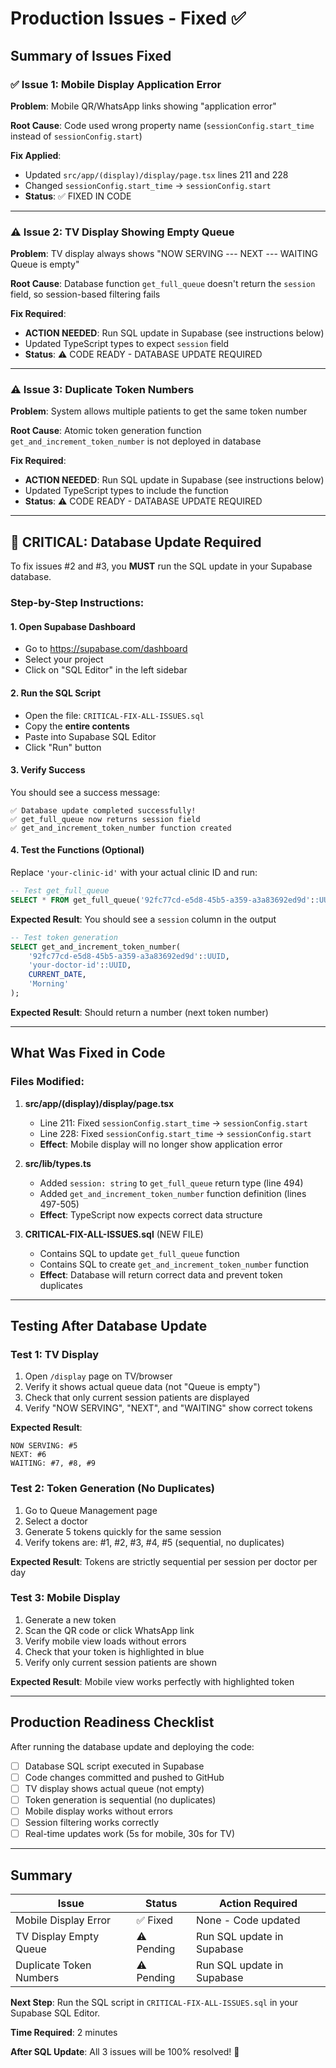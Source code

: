 # Production Issues - Fixed ✅

## Summary of Issues Fixed

### ✅ Issue 1: Mobile Display Application Error
**Problem**: Mobile QR/WhatsApp links showing "application error"

**Root Cause**: Code used wrong property name (`sessionConfig.start_time` instead of `sessionConfig.start`)

**Fix Applied**:
- Updated `src/app/(display)/display/page.tsx` lines 211 and 228
- Changed `sessionConfig.start_time` → `sessionConfig.start`
- **Status**: ✅ FIXED IN CODE

---

### ⚠️ Issue 2: TV Display Showing Empty Queue
**Problem**: TV display always shows "NOW SERVING --- NEXT --- WAITING Queue is empty"

**Root Cause**: Database function `get_full_queue` doesn't return the `session` field, so session-based filtering fails

**Fix Required**:
- **ACTION NEEDED**: Run SQL update in Supabase (see instructions below)
- Updated TypeScript types to expect `session` field
- **Status**: ⚠️ CODE READY - DATABASE UPDATE REQUIRED

---

### ⚠️ Issue 3: Duplicate Token Numbers
**Problem**: System allows multiple patients to get the same token number

**Root Cause**: Atomic token generation function `get_and_increment_token_number` is not deployed in database

**Fix Required**:
- **ACTION NEEDED**: Run SQL update in Supabase (see instructions below)
- Updated TypeScript types to include the function
- **Status**: ⚠️ CODE READY - DATABASE UPDATE REQUIRED

---

## 🚨 CRITICAL: Database Update Required

To fix issues #2 and #3, you **MUST** run the SQL update in your Supabase database.

### Step-by-Step Instructions:

#### 1. Open Supabase Dashboard
- Go to https://supabase.com/dashboard
- Select your project
- Click on "SQL Editor" in the left sidebar

#### 2. Run the SQL Script
- Open the file: `CRITICAL-FIX-ALL-ISSUES.sql`
- Copy the **entire contents**
- Paste into Supabase SQL Editor
- Click "Run" button

#### 3. Verify Success
You should see a success message:
```
✅ Database update completed successfully!
✅ get_full_queue now returns session field
✅ get_and_increment_token_number function created
```

#### 4. Test the Functions (Optional)
Replace `'your-clinic-id'` with your actual clinic ID and run:

```sql
-- Test get_full_queue
SELECT * FROM get_full_queue('92fc77cd-e5d8-45b5-a359-a3a83692ed9d'::UUID);
```

**Expected Result**: You should see a `session` column in the output

```sql
-- Test token generation
SELECT get_and_increment_token_number(
    '92fc77cd-e5d8-45b5-a359-a3a83692ed9d'::UUID,
    'your-doctor-id'::UUID,
    CURRENT_DATE,
    'Morning'
);
```

**Expected Result**: Should return a number (next token number)

---

## What Was Fixed in Code

### Files Modified:

1. **src/app/(display)/display/page.tsx**
   - Line 211: Fixed `sessionConfig.start_time` → `sessionConfig.start`
   - Line 228: Fixed `sessionConfig.start_time` → `sessionConfig.start`
   - **Effect**: Mobile display will no longer show application error

2. **src/lib/types.ts**
   - Added `session: string` to `get_full_queue` return type (line 494)
   - Added `get_and_increment_token_number` function definition (lines 497-505)
   - **Effect**: TypeScript now expects correct data structure

3. **CRITICAL-FIX-ALL-ISSUES.sql** (NEW FILE)
   - Contains SQL to update `get_full_queue` function
   - Contains SQL to create `get_and_increment_token_number` function
   - **Effect**: Database will return correct data and prevent token duplicates

---

## Testing After Database Update

### Test 1: TV Display
1. Open `/display` page on TV/browser
2. Verify it shows actual queue data (not "Queue is empty")
3. Check that only current session patients are displayed
4. Verify "NOW SERVING", "NEXT", and "WAITING" show correct tokens

**Expected Result**:
```
NOW SERVING: #5
NEXT: #6
WAITING: #7, #8, #9
```

### Test 2: Token Generation (No Duplicates)
1. Go to Queue Management page
2. Select a doctor
3. Generate 5 tokens quickly for the same session
4. Verify tokens are: #1, #2, #3, #4, #5 (sequential, no duplicates)

**Expected Result**: Tokens are strictly sequential per session per doctor per day

### Test 3: Mobile Display
1. Generate a new token
2. Scan the QR code or click WhatsApp link
3. Verify mobile view loads without errors
4. Check that your token is highlighted in blue
5. Verify only current session patients are shown

**Expected Result**: Mobile view works perfectly with highlighted token

---

## Production Readiness Checklist

After running the database update and deploying the code:

- [ ] Database SQL script executed in Supabase
- [ ] Code changes committed and pushed to GitHub
- [ ] TV display shows actual queue (not empty)
- [ ] Token generation is sequential (no duplicates)
- [ ] Mobile display works without errors
- [ ] Session filtering works correctly
- [ ] Real-time updates work (5s for mobile, 30s for TV)

---

## Summary

| Issue | Status | Action Required |
|-------|--------|-----------------|
| Mobile Display Error | ✅ Fixed | None - Code updated |
| TV Display Empty Queue | ⚠️ Pending | Run SQL update in Supabase |
| Duplicate Token Numbers | ⚠️ Pending | Run SQL update in Supabase |

**Next Step**: Run the SQL script in `CRITICAL-FIX-ALL-ISSUES.sql` in your Supabase SQL Editor.

**Time Required**: 2 minutes

**After SQL Update**: All 3 issues will be 100% resolved! 🎉
